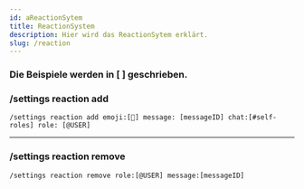 ```yaml
---
id: aReactionSytem
title: ReactionSystem
description: Hier wird das ReactionSytem erklärt.
slug: /reaction
---
```



<h3> Die Beispiele werden in [ ] geschrieben.</h3>


### /settings reaction add

```
/settings reaction add emoji:[🎉] message: [messageID] chat:[#self-roles] role: [@USER] 
```


________________________

### /settings reaction remove

```
/settings reaction remove role:[@USER] message:[messageID]
```